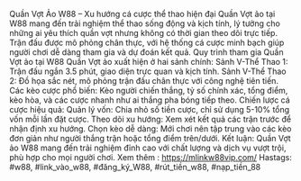 Quần Vợt Ảo W88 – Xu hướng cá cược thể thao hiện đại
Quần Vợt ảo tại W88 mang đến trải nghiệm thể thao sống động và kịch tính, lý tưởng cho những ai yêu thích quần vợt nhưng không có thời gian theo dõi trực tiếp. Trận đấu được mô phỏng chân thực, với hệ thống cá cược minh bạch giúp người chơi dễ dàng tham gia và dự đoán kết quả.
Quy trình tham gia Quần Vợt ảo tại W88
 Quần Vợt ảo xuất hiện ở hai sảnh chính:
Sảnh V-Thể Thao 1: Trận đấu ngắn 3.5 phút, giao diện trực quan và kịch tính.
Sảnh V-Thể Thao 2: Đồ họa sắc nét, mô phỏng trận đấu chân thực với công nghệ tiên tiến.
Các kèo cược phổ biến:
Kèo người chiến thắng, tỷ số chính xác, tổng điểm, kèo hòa, và các cược nhanh như ai thắng pha bóng tiếp theo.
Chiến lược cá cược hiệu quả:
Quản lý vốn: Chia nhỏ số tiền cược, chỉ sử dụng 5-10% tổng vốn mỗi lần đặt cược.
Theo dõi xu hướng: Xem xét kết quả các trận trước để nhận định xu hướng.
Chọn kèo dễ dàng: Mới chơi nên tập trung vào các kèo đơn giản như người thắng trận hoặc tổng điểm trên/dưới.
Kết luận:
 Quần Vợt ảo W88 mang đến trải nghiệm đỉnh cao với chất lượng và dịch vụ vượt trội, phù hợp cho mọi người chơi.
Xem thêm : https://mlinkw88vip.com/
Hastags: #w88, #link_vào_w88, #đăng_ký_W88, #rút_tiền_w88, #nạp_tiền_88
